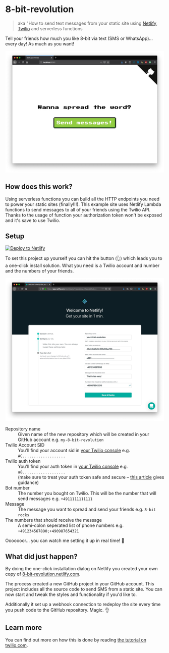# 8-bit-revolution

> aka "How to send text messages from your static site using [Netlify](https://www.netlify.com/), [Twilio](https://www.twilio.com/) and serverless functions

Tell your friends how much you like 8-bit via text (SMS or WhatsApp)... every day! As much as you want!

![Website of 8-bit-revolution including "spread the word" and a "send messages button](./screenshot.jpg)

## How does this work?

Using serverless functions you can build all the HTTP endpoints you need to power your static sites (finally!!!). This example site uses Netlify Lambda functions to send messages to all of your friends using the Twilio API. Thanks to the usage of function your authorization token won't be exposed and it's save to use Twilio.

## Setup

[![Deploy to Netlify](https://www.netlify.com/img/deploy/button.svg)](https://app.netlify.com/start/deploy?repository=https://github.com/stefanjudis/8-bit-revolution)

To set this project up yourself you can hit the button (👆) which leads you to a one-click install solution. What you need is a Twilio account and number and the numbers of your friends.

![Netlify setup dialog](./setup.jpg)

<dl>
  <dt>Repository name</dt>
  <dd>Given name of the new repository which will be created in your GitHub account e.g. <code>my-8-bit-revolution</code></dd>

  <dt>Twilio Account SID</dt>
  <dd>You'll find your account sid in <a href="https://www.twilio.com/console">your Twilio console</a> e.g. <code>AC...................</code></dd>

  <dt>Twilio auth token</dt>
  <dd>You'll find your auth token in <a href="https://www.twilio.com/console">your Twilio console</a> e.g. <code>a8...................</code><br>
  (make sure to treat your auth token safe and secure – <a href="https://www.twilio.com/blog/protect-phishing-auth-token-fraud">this article</a> gives guidance)</dd>

  <dt>Bot number</dt>
  <dd>The number you bought on Twilio. This will be the number that will send messages e.g. <code>+4911111111111</code></dd>

  <dt>Message</dt>
  <dd>The message you want to spread and send your friends e.g. <code>8-bit rocks</code></dd>

  <dt>The numbers that should receive the message</dt>
  <dd>A semi-colon seperated list of phone numbers e.g. <code>+491234567890;+490987654321</code></dd>
</dl>

Ooooooor... you can watch me setting it up in real time! 🙈

## What did just happen?

By doing the one-click installation dialog on Netlify you created your own copy of [8-bit-revolution.netlify.com](https://8-bit-revolution.netlify.com).

The process created a new GitHub project in your GitHub account. This project includes all the source code to send SMS from a static site. You can now start and tweak the styles and functionality if you'd like to.

Additionally it set up a webhook connection to redeploy the site every time you push code to the GitHub repository. Magic. 👌

## Learn more

You can find out more on how this is done by reading [the tutorial on twilio.com](...).
